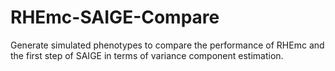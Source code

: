 # RHEmc-SAIGE-Compare
Generate simulated phenotypes to compare the performance of RHEmc and the first step of SAIGE in terms of variance component estimation.
